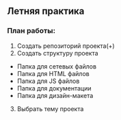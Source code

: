 ## Летняя практика

### План работы:

1. Создать репозиторий проекта(+)
2. Создать структуру проекта
  * Папка для сетевых файлов
  * Папка для HTML файлов
  * Папка для JS файлов
  * Папка для документации
  * Папка для дизайн-макета
3. Выбрать тему проекта
